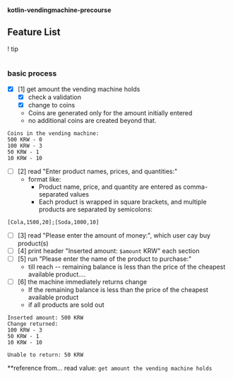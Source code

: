 #### kotlin-vendingmachine-precourse


## Feature List

! tip
```kotlin
```
### basic process 

- [x] [1] get amount the vending machine holds
  - [x] check a validation 
  - [x] change to coins
  - Coins are generated only for the amount initially entered
  - no additional coins are created beyond that.

```text
Coins in the vending machine:
500 KRW - 0
100 KRW - 3
50 KRW - 1
10 KRW - 10
```

- [ ] [2] read "Enter product names, prices, and quantities:"
  - format like:
    - Product name, price, and quantity are entered as comma-separated values
    - Each product is wrapped in square brackets, and multiple products are separated by semicolons:

```text
[Cola,1500,20];[Soda,1000,10]
```

- [ ] [3] read "Please enter the amount of money:", which user cay buy product(s)
- [ ] [4] print header "Inserted amount: `$amount` KRW" each section
- [ ] [5] run "Please enter the name of the product to purchase:"
  - till reach -- remaining balance is less than the price of the cheapest available product....
- [ ] [6] the machine immediately returns change
  - If the remaining balance is less than the price of the cheapest available product
  - if all products are sold out

```text
Inserted amount: 500 KRW
Change returned:
100 KRW - 3
50 KRW - 1
10 KRW - 10

Unable to return: 50 KRW
```

**reference from... read value: `get amount the vending machine holds`